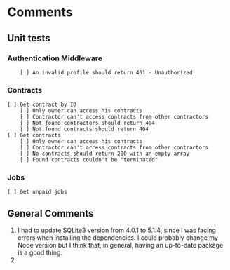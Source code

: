 # Comments

## Unit tests

### Authentication Middleware

        [ ] An invalid profile should return 401 - Unauthorized

### Contracts

    [ ] Get contract by ID
        [ ] Only owner can access his contracts
        [ ] Contractor can't access contracts from other contractors
        [ ] Not found contractors should return 404
        [ ] Not found contracts should return 404
    [ ] Get contracts
        [ ] Only owner can access his contracts
        [ ] Contractor can't access contracts from other contractors
        [ ] No contracts should return 200 with an empty array
        [ ] Found contracts couldn't be "terminated"

### Jobs

    [ ] Get unpaid jobs

## General Comments

1. I had to update SQLite3 version from 4.0.1 to 5.1.4, since I was facing errors when installing the dependencies. I could probably
   change my Node version but I think that, in general, having an up-to-date package is a good thing.
2.
